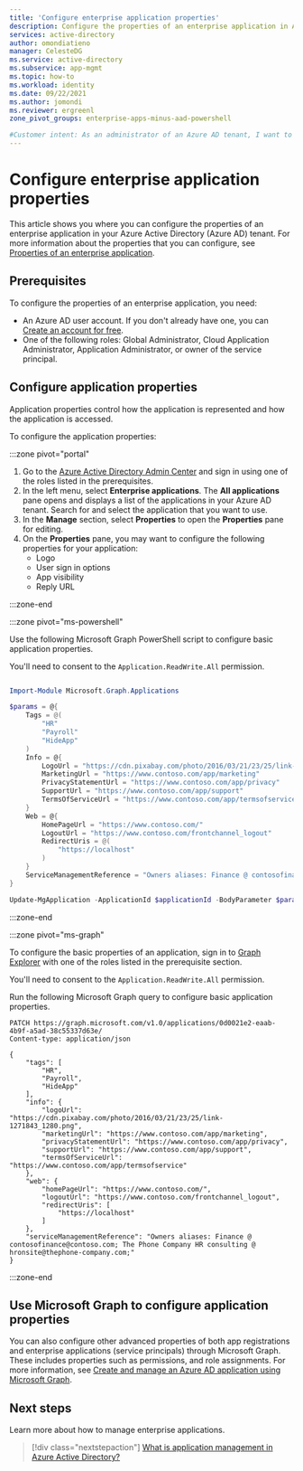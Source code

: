 ```yaml
---
title: 'Configure enterprise application properties'
description: Configure the properties of an enterprise application in Azure Active Directory.
services: active-directory
author: omondiatieno
manager: CelesteDG
ms.service: active-directory
ms.subservice: app-mgmt
ms.topic: how-to
ms.workload: identity
ms.date: 09/22/2021
ms.author: jomondi
ms.reviewer: ergreenl
zone_pivot_groups: enterprise-apps-minus-aad-powershell

#Customer intent: As an administrator of an Azure AD tenant, I want to configure the properties of an enterprise application.
---
```


# Configure enterprise application properties

This article shows you where you can configure the properties of an enterprise application in your Azure Active Directory (Azure AD) tenant. For more information about the properties that you can configure, see [Properties of an enterprise application](application-properties.md).

## Prerequisites

To configure the properties of an enterprise application, you need:

- An Azure AD user account. If you don't already have one, you can [Create an account for free](https://azure.microsoft.com/free/?WT.mc_id=A261C142F).
- One of the following roles: Global Administrator, Cloud Application Administrator, Application Administrator, or owner of the service principal.

## Configure application properties

Application properties control how the application is represented and how the application is accessed.

To configure the application properties:

:::zone pivot="portal"

1. Go to the [Azure Active Directory Admin Center](https://aad.portal.azure.com) and sign in using one of the roles listed in the prerequisites.
1. In the left menu, select **Enterprise applications**. The **All applications** pane opens and displays a list of the applications in your Azure AD tenant. Search for and select the application that you want to use.
1. In the **Manage** section, select **Properties** to open the **Properties** pane for editing.
1. On the **Properties** pane, you may want to configure the following properties for your application:
   - Logo
   - User sign in options
   - App visibility
   - Reply URL
   
:::zone-end

:::zone pivot="ms-powershell"

Use the following Microsoft Graph PowerShell script to configure basic application properties.

You'll need to consent to the `Application.ReadWrite.All` permission.

```powershell

Import-Module Microsoft.Graph.Applications

$params = @{
	Tags = @(
		"HR"
		"Payroll"
		"HideApp"
	)
	Info = @{
		LogoUrl = "https://cdn.pixabay.com/photo/2016/03/21/23/25/link-1271843_1280.png"
		MarketingUrl = "https://www.contoso.com/app/marketing"
		PrivacyStatementUrl = "https://www.contoso.com/app/privacy"
		SupportUrl = "https://www.contoso.com/app/support"
		TermsOfServiceUrl = "https://www.contoso.com/app/termsofservice"
	}
	Web = @{
		HomePageUrl = "https://www.contoso.com/"
		LogoutUrl = "https://www.contoso.com/frontchannel_logout"
		RedirectUris = @(
			"https://localhost"
		)
	}
	ServiceManagementReference = "Owners aliases: Finance @ contosofinance@contoso.com; The Phone Company HR consulting @ hronsite@thephone-company.com;"
}

Update-MgApplication -ApplicationId $applicationId -BodyParameter $params
```
:::zone-end

:::zone pivot="ms-graph"

To configure the basic properties of an application, sign in to [Graph Explorer](https://developer.microsoft.com/graph/graph-explorer) with one of the roles listed in the prerequisite section.

You'll need to consent to the `Application.ReadWrite.All` permission.

Run the following Microsoft Graph query to configure basic application properties.

```http
PATCH https://graph.microsoft.com/v1.0/applications/0d0021e2-eaab-4b9f-a5ad-38c55337d63e/
Content-type: application/json

{
    "tags": [
        "HR",
        "Payroll",
        "HideApp"
    ],
    "info": {
        "logoUrl": "https://cdn.pixabay.com/photo/2016/03/21/23/25/link-1271843_1280.png",
        "marketingUrl": "https://www.contoso.com/app/marketing",
        "privacyStatementUrl": "https://www.contoso.com/app/privacy",
        "supportUrl": "https://www.contoso.com/app/support",
        "termsOfServiceUrl": "https://www.contoso.com/app/termsofservice"
    },
    "web": {
        "homePageUrl": "https://www.contoso.com/",
        "logoutUrl": "https://www.contoso.com/frontchannel_logout",
        "redirectUris": [
            "https://localhost"
        ]
    },
    "serviceManagementReference": "Owners aliases: Finance @ contosofinance@contoso.com; The Phone Company HR consulting @ hronsite@thephone-company.com;"
}
```
:::zone-end

## Use Microsoft Graph to configure application properties

You can also configure other advanced properties of both app registrations and enterprise applications (service principals) through Microsoft Graph. These includes properties such as permissions, and role assignments. For more information, see [Create and manage an Azure AD application using Microsoft Graph](/graph/tutorial-applications-basics#configure-other-basic-properties-for-your-app).

## Next steps

Learn more about how to manage enterprise applications.
> [!div class="nextstepaction"]
> [What is application management in Azure Active Directory?](what-is-application-management.md)

